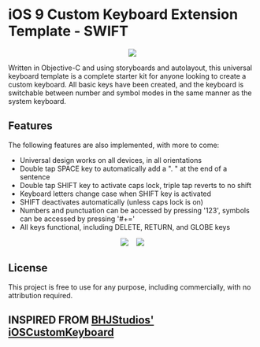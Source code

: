 # iOS 9 Custom Keyboard Extension Template - SWIFT

<p align="center">
<img src="http://i36.photobucket.com/albums/e50/chilldog77/4363eecf-32f0-4c8a-ae73-5ffa0689ddf1_zps230ffed6.png">

</p>

Written in Objective-C and using storyboards and autolayout, this universal keyboard template is a complete starter kit for anyone looking to create a custom keyboard. All basic keys have been created, and the keyboard is switchable between number and symbol modes in the same manner as the system keyboard.

## Features

The following features are also implemented, with more to come:

* Universal design works on all devices, in all orientations
* Double tap SPACE key to automatically add a ". " at the end of a sentence
* Double tap SHIFT key to activate caps lock, triple tap reverts to no shift
* Keyboard letters change case when SHIFT key is activated
* SHIFT deactivates automatically (unless caps lock is on)
* Numbers and punctuation can be accessed by pressing '123', symbols can be accessed by pressing '#+='
* All keys functional, including DELETE, RETURN, and GLOBE keys

<p align="center">
<img src="http://i36.photobucket.com/albums/e50/chilldog77/d5ea89a2-fa6d-4dc6-b170-ee75bb75d463_zpsd37784d8.png">&nbsp;&nbsp;&nbsp;&nbsp;<img src="http://i36.photobucket.com/albums/e50/chilldog77/4e4a30db-a421-46c1-9dca-39663329c74b_zps22195c8a.png"></p>

## License

This project is free to use for any purpose, including commercially, with no attribution required.

## INSPIRED FROM [BHJStudios'](https://github.com/bjhstudios) [iOSCustomKeyboard](https://github.com/bjhstudios/iOSCustomKeyboard)